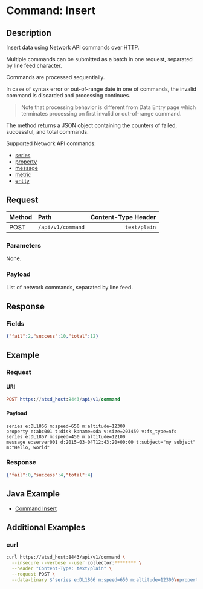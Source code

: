 # Command: Insert

## Description

Insert data using Network API commands over HTTP.

Multiple commands can be submitted as a batch in one request, separated by line feed character.

Commands are processed sequentially.

In case of syntax error or out-of-range date in one of commands, the invalid command is discarded and processing continues.

> Note that processing behavior is different from Data Entry page which terminates processing on first invalid or out-of-range command.

The method returns a JSON object containing the counters of failed, successful, and total commands.

Supported Network API commands:

* [series](/api/network/series.md)
* [property](/api/network/property.md)
* [message](/api/network/message.md) 
* [metric](/api/network/metric.md) 
* [entity](/api/network/entity.md) 

## Request

| **Method** | **Path** | **Content-Type Header**|
|:---|:---|---:|
| POST | `/api/v1/command` | `text/plain` |

### Parameters

None.

### Payload

List of network commands, separated by line feed.

## Response

### Fields

```json
{"fail":2,"success":10,"total":12}
```

## Example

### Request

#### URI

```elm
POST https://atsd_host:8443/api/v1/command
```

#### Payload

```ls
series e:DL1866 m:speed=650 m:altitude=12300
property e:abc001 t:disk k:name=sda v:size=203459 v:fs_type=nfs
series e:DL1867 m:speed=450 m:altitude=12100
message e:server001 d:2015-03-04T12:43:20+00:00 t:subject="my subject" m:"Hello, world"
```

### Response

```json
{"fail":0,"success":4,"total":4}
```

## Java Example

* [Command Insert](examples/DataApiCommandInsertExample.java)

## Additional Examples

### curl

```bash
curl https://atsd_host:8443/api/v1/command \
  --insecure --verbose --user collector:******** \
  --header "Content-Type: text/plain" \
  --request POST \
  --data-binary $'series e:DL1866 m:speed=650 m:altitude=12300\nproperty e:abc001 t:disk k:name=sda v:size=203459 v:fs_type=nfs'
```



